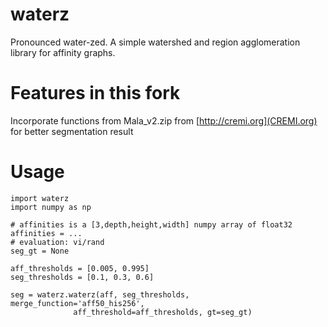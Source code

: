 # waterz
Pronounced water-zed. A simple watershed and region agglomeration library for affinity graphs.

# Features in this fork
Incorporate functions from Mala_v2.zip from [http://cremi.org](CREMI.org) for better segmentation result

# Usage
```
import waterz
import numpy as np

# affinities is a [3,depth,height,width] numpy array of float32
affinities = ...
# evaluation: vi/rand
seg_gt = None

aff_thresholds = [0.005, 0.995]
seg_thresholds = [0.1, 0.3, 0.6]

seg = waterz.waterz(aff, seg_thresholds, merge_function='aff50_his256',                                
              aff_threshold=aff_thresholds, gt=seg_gt)
```
